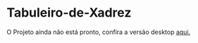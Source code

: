 # Tabuleiro-de-Xadrez

O Projeto ainda não está pronto, confira a versão desktop [aqui.](https://marcio-brust.github.io/Tabuleiro-de-Xadrez/)
